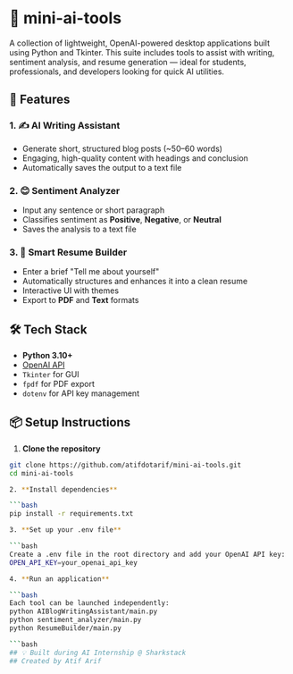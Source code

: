 # 🧠 mini-ai-tools

A collection of lightweight, OpenAI-powered desktop applications built using Python and Tkinter. This suite includes tools to assist with writing, sentiment analysis, and resume generation — ideal for students, professionals, and developers looking for quick AI utilities.

## 🚀 Features

### 1. ✍️ AI Writing Assistant
- Generate short, structured blog posts (~50–60 words)
- Engaging, high-quality content with headings and conclusion
- Automatically saves the output to a text file

### 2. 😊 Sentiment Analyzer
- Input any sentence or short paragraph
- Classifies sentiment as **Positive**, **Negative**, or **Neutral**
- Saves the analysis to a text file

### 3. 📄 Smart Resume Builder
- Enter a brief "Tell me about yourself"
- Automatically structures and enhances it into a clean resume
- Interactive UI with themes
- Export to **PDF** and **Text** formats

## 🛠️ Tech Stack

- **Python 3.10+**
- [OpenAI API](https://platform.openai.com/)
- `Tkinter` for GUI
- `fpdf` for PDF export
- `dotenv` for API key management

## 📦 Setup Instructions

1. **Clone the repository**

```bash
git clone https://github.com/atifdotarif/mini-ai-tools.git
cd mini-ai-tools

2. **Install dependencies**

```bash
pip install -r requirements.txt

3. **Set up your .env file**

```bash
Create a .env file in the root directory and add your OpenAI API key:
OPEN_API_KEY=your_openai_api_key

4. **Run an application**

```bash
Each tool can be launched independently:
python AIBlogWritingAssistant/main.py
python sentiment_analyzer/main.py
python ResumeBuilder/main.py

```bash
## 💡 Built during AI Internship @ Sharkstack
## Created by Atif Arif
